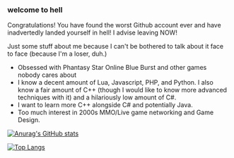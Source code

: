 ### welcome to hell

Congratulations! You have found the worst Github account ever and have inadvertedly landed yourself in hell! I advise leaving NOW!

Just some stuff about me because I can't be bothered to talk about it face to face (because I'm a loser, duh.)

- Obsessed with Phantasy Star Online Blue Burst and other games nobody cares about
- I know a decent amount of Lua, Javascript, PHP, and Python. I also know a fair amount of C++ (though I would like to know more advanced techniques with it) and a hilariously low amount of C#.
- I want to learn more C++ alongside C# and potentially Java.
- Too much interest in 2000s MMO/Live game networking and Game Design.

[![Anurag's GitHub stats](https://github-readme-stats.vercel.app/api?username=Kobun42&theme=dark)](https://github.com/anuraghazra/github-readme-stats)

[![Top Langs](https://github-readme-stats.vercel.app/api/top-langs/?username=Kobun42&theme=dark)](https://github.com/anuraghazra/github-readme-stats)

<!-- refreshing now-->
<!--
**Kobun42/kobun42** is a ✨ _special_ ✨ repository because its `README.md` (this file) appears on your GitHub profile.

Here are some ideas to get you started:

- 🔭 I’m currently working on ...
- 🌱 I’m currently learning ...
- 👯 I’m looking to collaborate on ...
- 🤔 I’m looking for help with ...
- 💬 Ask me about ...
- 📫 How to reach me: ...
- 😄 Pronouns: ...
- ⚡ Fun fact: ...
-->
